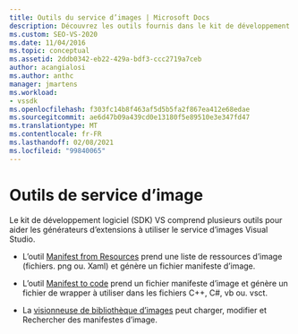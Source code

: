 ```yaml
---
title: Outils du service d’images | Microsoft Docs
description: Découvrez les outils fournis dans le kit de développement logiciel (SDK) Visual Studio qui peuvent vous aider à créer des extensions à l’aide du service d’images Visual Studio.
ms.custom: SEO-VS-2020
ms.date: 11/04/2016
ms.topic: conceptual
ms.assetid: 2ddb0342-eb22-429a-bdf3-ccc2719a7ceb
author: acangialosi
ms.author: anthc
manager: jmartens
ms.workload:
- vssdk
ms.openlocfilehash: f303fc14b8f463af5d5b5fa2f867ea412e68edae
ms.sourcegitcommit: ae6d47b09a439cd0e13180f5e89510e3e347fd47
ms.translationtype: MT
ms.contentlocale: fr-FR
ms.lasthandoff: 02/08/2021
ms.locfileid: "99840065"
---
```

# <a name="image-service-tools"></a>Outils de service d’image
Le kit de développement logiciel (SDK) VS comprend plusieurs outils pour aider les générateurs d’extensions à utiliser le service d’images Visual Studio.

- L’outil [Manifest from Resources](../../extensibility/internals/manifest-from-resources.md) prend une liste de ressources d’image (fichiers. png ou. Xaml) et génère un fichier manifeste d’image.

- L’outil [Manifest to code](../../extensibility/internals/manifest-to-code.md) prend un fichier manifeste d’image et génère un fichier de wrapper à utiliser dans les fichiers C++, C#, vb ou. vsct.

- La [visionneuse de bibliothèque d’images](../../extensibility/internals/image-library-viewer.md) peut charger, modifier et Rechercher des manifestes d’image.

